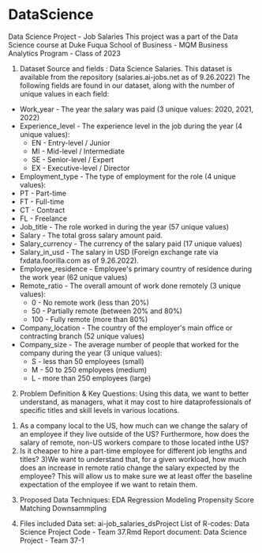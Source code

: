 # DataScience
Data Science Project - Job Salaries
This project was a part of the Data Science course at Duke Fuqua School of Business - MQM Business Analytics Program - Class of 2023

1. Dataset Source and fields :
Data Science Salaries. This dataset is available from the repository (salaries.ai-jobs.net as of 9.26.2022)
The following fields are found in our dataset, along with the number of unique values in each field:
+  Work_year - The year the salary was paid (3 unique values: 2020, 2021, 2022)
+  Experience_level - The experience level in the job during the year (4 unique values):
    +  EN - Entry-level / Junior
    +  MI - Mid-level / Intermediate
    +  SE - Senior-level / Expert
    +  EX - Executive-level / Director
+  Employment_type - The type of employment for the role (4 unique values):
  +  PT - Part-time
  +  FT - Full-time
  +  CT - Contract
  +  FL - Freelance
+  Job_title - The role worked in during the year (57 unique values)
+  Salary - The total gross salary amount paid.
+  Salary_currency - The currency of the salary paid (17 unique values)
+  Salary_in_usd - The salary in USD (Foreign exchange rate via fxdata.foorilla.com as of 9.26.2022).
+  Employee_residence - Employee's primary country of residence during the work year (62 unique
values)
+  Remote_ratio - The overall amount of work done remotely (3 unique values):
    +  0 - No remote work (less than 20%)
    +  50 - Partially remote (between 20% and 80%)
    +  100 - Fully remote (more than 80%)
+  Company_location - The country of the employer's main office or contracting branch (52 unique
values)
+  Company_size - The average number of people that worked for the company during the year (3
unique values):
    +  S - less than 50 employees (small)
    +  M - 50 to 250 employees (medium)
    +  L - more than 250 employees (large)

2. Problem Definition & Key Questions:
Using this data, we want to better understand, as managers, what it may cost to hire dataprofessionals of specific titles and skill levels in various locations. 
  1) As a company local to the US, how much can we change the salary of an employee if they live outside of the US? 
  Furthermore, how does the salary of remote, non-US workers compare to those located inthe US?
  2) Is it cheaper to hire a part-time employee for different job lengths and titles?
  3)We want to understand that, for a given workload, how much does an increase in remote ratio change the salary expected by the employee? 
  This will allow us to make sure we at least offer the baseline
expectation of the employee if we want to retain them.

3. Proposed Data Techniques:
EDA
Regression Modeling
Propensity Score Matching
Downsammpling

4. Files included
Data set: ai-job_salaries_dsProject
List of R-codes: Data Science Project Code - Team 37.Rmd
Report document: Data Science Project - Team 37-1
